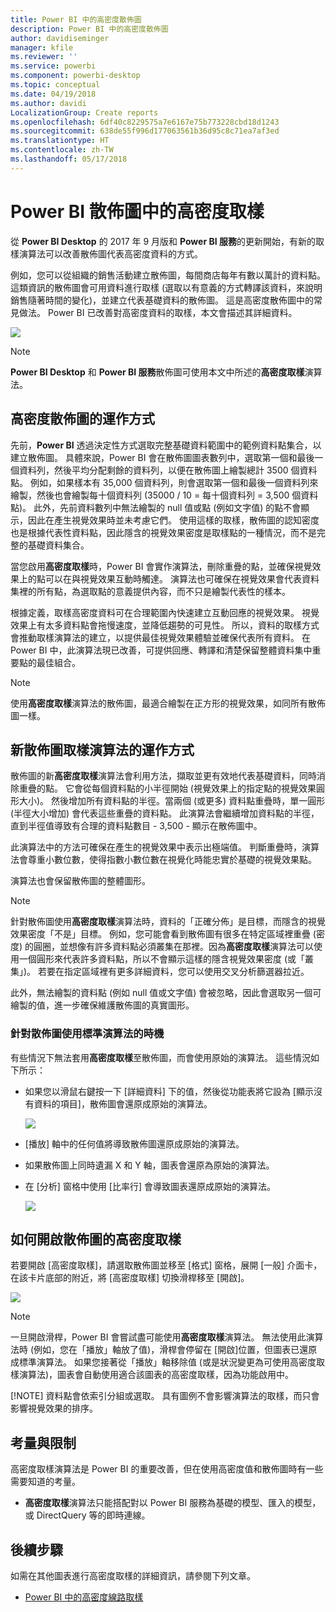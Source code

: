 ```yaml
---
title: Power BI 中的高密度散佈圖
description: Power BI 中的高密度散佈圖
author: davidiseminger
manager: kfile
ms.reviewer: ''
ms.service: powerbi
ms.component: powerbi-desktop
ms.topic: conceptual
ms.date: 04/19/2018
ms.author: davidi
LocalizationGroup: Create reports
ms.openlocfilehash: 6df40c8229575a7e6167e75b773228cbd18d1243
ms.sourcegitcommit: 638de55f996d177063561b36d95c8c71ea7af3ed
ms.translationtype: HT
ms.contentlocale: zh-TW
ms.lasthandoff: 05/17/2018
---
```

# <a name="high-density-sampling-in-power-bi-scatter-charts"></a>Power BI 散佈圖中的高密度取樣
從 **Power BI Desktop** 的 2017 年 9 月版和 **Power BI 服務**的更新開始，有新的取樣演算法可以改善散佈圖代表高密度資料的方式。

例如，您可以從組織的銷售活動建立散佈圖，每間商店每年有數以萬計的資料點。 這類資訊的散佈圖會可用資料進行取樣 (選取以有意義的方式轉譯該資料，來說明銷售隨著時間的變化)，並建立代表基礎資料的散佈圖。 這是高密度散佈圖中的常見做法。 Power BI 已改善對高密度資料的取樣，本文會描述其詳細資料。

![](media/desktop-high-density-scatter-charts/high-density-scatter-charts_01.png)

> [!NOTE]
> **Power BI Desktop** 和 **Power BI 服務**散佈圖可使用本文中所述的**高密度取樣**演算法。
> 
> 

## <a name="how-high-density-scatter-charts-work"></a>高密度散佈圖的運作方式
先前，**Power BI** 透過決定性方式選取完整基礎資料範圍中的範例資料點集合，以建立散佈圖。 具體來說，Power BI 會在散佈圖圖表數列中，選取第一個和最後一個資料列，然後平均分配剩餘的資料列，以便在散佈圖上繪製總計 3500 個資料點。 例如，如果樣本有 35,000 個資料列，則會選取第一個和最後一個資料列來繪製，然後也會繪製每十個資料列 (35000 / 10 = 每十個資料列 = 3,500 個資料點)。 此外，先前資料數列中無法繪製的 null 值或點 (例如文字值) 的點不會顯示，因此在產生視覺效果時並未考慮它們。 使用這樣的取樣，散佈圖的認知密度也是根據代表性資料點，因此隱含的視覺效果密度是取樣點的一種情況，而不是完整的基礎資料集合。

當您啟用**高密度取樣**時，Power BI 會實作演算法，刪除重疊的點，並確保視覺效果上的點可以在與視覺效果互動時觸達。 演算法也可確保在視覺效果會代表資料集裡的所有點，為選取點的意義提供內容，而不只是繪製代表性的樣本。

根據定義，取樣高密度資料可在合理範圍內快速建立互動回應的視覺效果。 視覺效果上有太多資料點會拖慢速度，並降低趨勢的可見性。 所以，資料的取樣方式會推動取樣演算法的建立，以提供最佳視覺效果體驗並確保代表所有資料。 在 Power BI 中，此演算法現已改善，可提供回應、轉譯和清楚保留整體資料集中重要點的最佳組合。

> [!NOTE]
> 使用**高密度取樣**演算法的散佈圖，最適合繪製在正方形的視覺效果，如同所有散佈圖一樣。
> 
> 

## <a name="how-the-new-scatter-chart-sampling-algorithm-works"></a>新散佈圖取樣演算法的運作方式
散佈圖的新**高密度取樣**演算法會利用方法，擷取並更有效地代表基礎資料，同時消除重疊的點。 它會從每個資料點的小半徑開始 (視覺效果上的指定點的視覺效果圓形大小)。 然後增加所有資料點的半徑。當兩個 (或更多) 資料點重疊時，單一圓形 (半徑大小增加) 會代表這些重疊的資料點。 此演算法會繼續增加資料點的半徑，直到半徑值導致有合理的資料點數目 - 3,500 - 顯示在散佈圖中。

此演算法中的方法可確保在產生的視覺效果中表示出極端值。 判斷重疊時，演算法會尊重小數位數，使得指數小數位數在視覺化時能忠實於基礎的視覺效果點。

演算法也會保留散佈圖的整體圖形。

> [!NOTE]
> 針對散佈圖使用**高密度取樣**演算法時，資料的「正確分佈」是目標，而隱含的視覺效果密度「不是」目標。 例如，您可能會看到散佈圖有很多在特定區域裡重疊 (密度) 的圓圈，並想像有許多資料點必須叢集在那裡。因為**高密度取樣**演算法可以使用一個圓形來代表許多資料點，所以不會顯示這樣的隱含視覺效果密度 (或「叢集」)。 若要在指定區域裡有更多詳細資料，您可以使用交叉分析篩選器拉近。
> 
> 

此外，無法繪製的資料點 (例如 null 值或文字值) 會被忽略，因此會選取另一個可繪製的值，進一步確保維護散佈圖的真實圖形。

### <a name="when-the-standard-algorithm-for-scatter-charts-is-used"></a>針對散佈圖使用標準演算法的時機
有些情況下無法套用**高密度取樣**至散佈圖，而會使用原始的演算法。 這些情況如下所示：

* 如果您以滑鼠右鍵按一下 [詳細資料] 下的值，然後從功能表將它設為 [顯示沒有資料的項目]，散佈圖會還原成原始的演算法。
  
  ![](media/desktop-high-density-scatter-charts/high-density-scatter-charts_02.png)
* [播放] 軸中的任何值將導致散佈圖還原成原始的演算法。
* 如果散佈圖上同時遺漏 X 和 Y 軸，圖表會還原為原始的演算法。
* 在 [分析] 窗格中使用 [比率行] 會導致圖表還原成原始的演算法。
  
  ![](media/desktop-high-density-scatter-charts/high-density-scatter-charts_03.png)

## <a name="how-to-turn-on-high-density-sampling-for-a-scatter-chart"></a>如何開啟散佈圖的高密度取樣
若要開啟 [高密度取樣]，請選取散佈圖並移至 [格式] 窗格，展開 [一般] 介面卡，在該卡片底部的附近，將 [高密度取樣] 切換滑桿移至 [開啟]。

![](media/desktop-high-density-scatter-charts/high-density-scatter-charts_04.png)

> [!NOTE]
> 一旦開啟滑桿，Power BI 會嘗試盡可能使用**高密度取樣**演算法。 無法使用此演算法時 (例如，您在「播放」軸放了值)，滑桿會停留在 [開啟]位置，但圖表已還原成標準演算法。 如果您接著從「播放」軸移除值 (或是狀況變更為可使用高密度取樣演算法)，圖表會自動使用適合該圖表的高密度取樣，因為功能啟用中。
> 
> [!NOTE]
> 資料點會依索引分組或選取。 具有圖例不會影響演算法的取樣，而只會影響視覺效果的排序。
> 
> 

## <a name="considerations-and-limitations"></a>考量與限制
高密度取樣演算法是 Power BI 的重要改善，但在使用高密度值和散佈圖時有一些需要知道的考量。

* **高密度取樣**演算法只能搭配對以 Power BI 服務為基礎的模型、匯入的模型，或 DirectQuery 等的即時連線。

## <a name="next-steps"></a>後續步驟
如需在其他圖表進行高密度取樣的詳細資訊，請參閱下列文章。

* [Power BI 中的高密度線路取樣](desktop-high-density-sampling.md)

